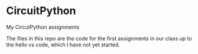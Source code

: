 # CircuitPython
My CircutPython assignments

The files in this repo are the code for the first assignments in our class up to the hello vs code, which I have not yet started. 
 


